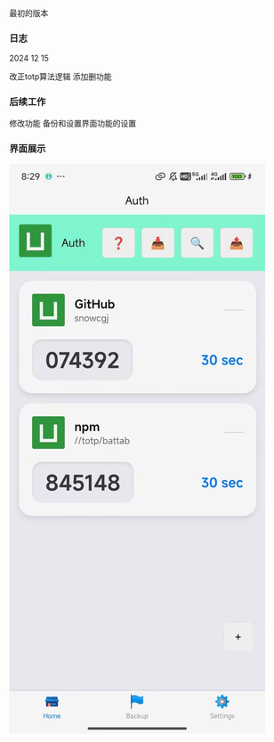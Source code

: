 最初的版本

###  日志

2024 12 15

改正totp算法逻辑 
添加删功能

###  后续工作
修改功能
备份和设置界面功能的设置


### 界面展示       


![alt text](githubpic/1.jpg)